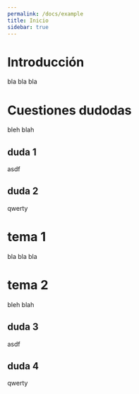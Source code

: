 ```yaml
---
permalink: /docs/example
title: Inicio
sidebar: true
---
```


# Introducción
 bla bla bla

# Cuestiones dudodas 
 bleh blah

## duda 1
asdf

## duda 2
qwerty

# tema 1
 bla bla bla

# tema 2
 bleh blah

## duda 3
asdf

## duda 4
qwerty